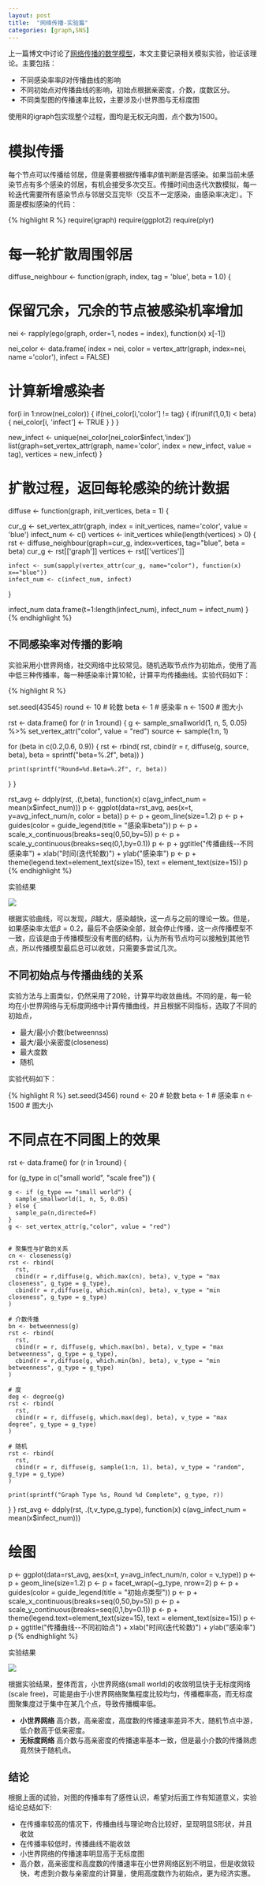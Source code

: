 ```yaml
---
layout: post
title:  "网络传播-实验篇"
categories: [graph,SNS]
---
```


上一篇博文中讨论了[网络传播的数学模型][1]，本文主要记录相关模拟实验，验证该理论。主要包括：

* 不同感染率率$\beta$对传播曲线的影响
* 不同初始点对传播曲线的影响，初始点根据亲密度，介数，度数区分。
* 不同类型图的传播速率比较，主要涉及小世界图与无标度图

使用R的igraph包实现整个过程，图均是无权无向图，点个数为1500。

# 模拟传播

每个节点可以传播给邻居，但是需要根据传播率$\beta$值判断是否感染。如果当前未感染节点有多个感染的邻居，有机会接受多次交互。传播时间由迭代次数模拟，每一轮迭代需要所有感染节点与邻居交互完毕（交互不一定感染，由感染率决定）。下面是模拟感染的代码：

{% highlight R %}
require(igraph)
require(ggplot2)
require(plyr)

# 每一轮扩散周围邻居
diffuse_neighbour <- function(graph, 
                              index, 
                              tag = 'blue', 
                              beta = 1.0) {
 
  # 保留冗余，冗余的节点被感染机率增加
  nei <- rapply(ego(graph, order=1, nodes = index), 
                function(x) x[-1])
 
  nei_color <- data.frame(
    index = nei,
    color = vertex_attr(graph, index=nei, name ='color'),
    infect = FALSE)
  
  # 计算新增感染者
  for(i in 1:nrow(nei_color)) {
    if(nei_color[i,'color'] != tag) {
      if(runif(1,0,1) < beta) {
        nei_color[i, 'infect'] <- TRUE
      }
    }
  }
  
  new_infect <- unique(nei_color[nei_color$infect,'index'])
  list(graph=set_vertex_attr(graph, name='color', index = new_infect, value = tag),
    vertices = new_infect)
}

# 扩散过程，返回每轮感染的统计数据
diffuse <- function(graph, init_vertices, beta = 1) {
  
  cur_g <- set_vertex_attr(graph, 
                           index = init_vertices, 
                           name='color', 
                           value = 'blue')
  infect_num <- c()
  vertices <- init_vertices
  while(length(vertices) > 0) {
    rst <- diffuse_neighbour(graph=cur_g, index=vertices, tag="blue", beta = beta) 
    cur_g <- rst[['graph']]
    vertices <- rst[['vertices']]
    
    infect <- sum(sapply(vertex_attr(cur_g, name="color"), function(x) x=="blue"))
    infect_num <- c(infect_num, infect)
  }
  
  infect_num
  data.frame(t=1:length(infect_num), infect_num = infect_num)
}
{% endhighlight %}

## 不同感染率对传播的影响

实验采用小世界网络，社交网络中比较常见。随机选取节点作为初始点，使用了高中低三种传播率，每一种感染率计算10轮，计算平均传播曲线。实验代码如下：

{% highlight R %}

set.seed(43545)
round <- 10 # 轮数
beta <- 1 # 感染率
n <- 1500   # 图大小

rst <- data.frame()
for (r in 1:round) {
  g <- sample_smallworld(1, n, 5, 0.05) %>%
     set_vertex_attr("color", value = "red")
  source <- sample(1:n, 1)
  
  for (beta in c(0.2,0.6, 0.9)) {
    rst <- rbind(
      rst,
      cbind(r = r, diffuse(g, source, beta), beta = sprintf("beta=%.2f", beta))
    )
    
    print(sprintf("Round=%d.Beta=%.2f", r, beta))
  }
}

rst_avg <- ddply(rst, .(t,beta), function(x) c(avg_infect_num = mean(x$infect_num)))
p <- ggplot(data=rst_avg, aes(x=t, y=avg_infect_num/n, color = beta))
p <- p + geom_line(size=1.2)
p <- p + guides(color = guide_legend(title = "感染率beta"))
p <- p + scale_x_continuous(breaks=seq(0,50,by=5))
p <- p + scale_y_continuous(breaks=seq(0,1,by=0.1))
p <- p + ggtitle("传播曲线--不同感染率") + xlab("时间(迭代轮数)") + ylab("感染率")
p <- p + theme(legend.text=element_text(size=15),
               text = element_text(size=15))
p
{% endhighlight %}

实验结果

<img src='/img/diffuse_with_different_beta.png' />

根据实验曲线，可以发现，$\beta$越大，感染越快，这一点与之前的理论一致。但是，如果感染率太低$\beta=0.2$，最后不会感染全部，就会停止传播，这一点传播模型不一致，应该是由于传播模型没有考图的结构，认为所有节点均可以接触到其他节点，所以传播模型最后总可以收敛，只需要多尝试几次。

## 不同初始点与传播曲线的关系

实验方法与上面类似，仍然采用了20轮，计算平均收敛曲线。不同的是，每一轮均在小世界网络与无标度网络中计算传播曲线，并且根据不同指标，选取了不同的初始点，

* 最大/最小介数(betweennss)
* 最大/最小亲密度(closeness)
* 最大度数
* 随机

实验代码如下：

{% highlight R %}
set.seed(3456)
round <- 20 # 轮数
beta <- 1 # 感染率
n <- 1500   # 图大小

# 不同点在不同图上的效果
rst <- data.frame()
for (r in 1:round) {
  
  for (g_type in c("small world", "scale free")) {
   
    g <- if (g_type == "small world") {
      sample_smallworld(1, n, 5, 0.05)
    } else {
      sample_pa(n,directed=F)
    }  
    g <- set_vertex_attr(g,"color", value = "red") 
    
    
    # 聚集性与扩散的关系
    cn <- closeness(g)
    rst <- rbind(
      rst,
      cbind(r = r,diffuse(g, which.max(cn), beta), v_type = "max closeness", g_type = g_type),
      cbind(r = r,diffuse(g, which.min(cn), beta), v_type = "min closeness", g_type = g_type)
    )
    
    # 介数传播
    bn <- betweenness(g)
    rst <- rbind(
      rst,
      cbind(r = r, diffuse(g, which.max(bn), beta), v_type = "max betweenness", g_type = g_type),
      cbind(r = r,diffuse(g, which.min(bn), beta), v_type = "min betweenness", g_type = g_type)
    )
    
    # 度
    deg <- degree(g)
    rst <- rbind(
      rst,
      cbind(r = r, diffuse(g, which.max(deg), beta), v_type = "max degree", g_type = g_type)
    )
    
    # 随机
    rst <- rbind(
      rst,
      cbind(r = r, diffuse(g, sample(1:n, 1), beta), v_type = "random", g_type = g_type) 
    )
    
    print(sprintf("Graph Type %s, Round %d Complete", g_type, r))
  }
}
rst_avg <- ddply(rst, .(t,v_type,g_type), function(x) c(avg_infect_num = mean(x$infect_num)))

# 绘图
p <- ggplot(data=rst_avg, aes(x=t, y=avg_infect_num/n, color = v_type))
p <- p + geom_line(size=1.2)
p <- p + facet_wrap(~g_type, nrow=2)
p <- p + guides(color = guide_legend(title = "初始点类型"))
p <- p + scale_x_continuous(breaks=seq(0,50,by=5))
p <- p + scale_y_continuous(breaks=seq(0,1,by=0.1))
p <- p + theme(legend.text=element_text(size=15),
               text = element_text(size=15))
p <- p + ggtitle("传播曲线--不同初始点") + xlab("时间(迭代轮数)") + ylab("感染率")
p
{% endhighlight %}

实验结果

<img src='/img/diffuse_with_source_vertices.png' />

根据实验结果，整体而言，小世界网络(small world)的收敛明显快于无标度网络(scale free)，可能是由于小世界网络聚集程度比较均匀，传播概率高，而无标度图聚集度过于集中在某几个点，导致传播概率低。

* **小世界网络** 高介数，高亲密度，高度数的传播速率差异不大，随机节点中游，低介数高于低亲密度。
* **无标度网络** 高介数与高亲密度的传播速率基本一致，但是最小介数的传播熟虑竟然快于随机点。

## 结论

根据上面的试验，对图的传播率有了感性认识，希望对后面工作有知道意义，实验结论总结如下:
 
* 在传播率较高的情况下，传播曲线与理论吻合比较好，呈现明显S形状，并且收敛
* 在传播率较低时，传播曲线不能收敛
* 小世界网络的传播速率明显高于无标度图
* 高介数，高亲密度和高度数的传播速率在小世界网络区别不明显，但是收敛较快，考虑到介数与亲密度的计算量，使用高度数作为初始点，更为经济实惠。



<!--- 理论篇 -->
[1]:/graph/sns/2016/07/10/graph-diffusion-theory.html
